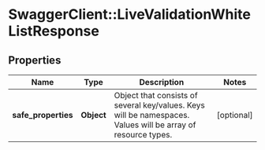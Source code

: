 # SwaggerClient::LiveValidationWhiteListResponse

## Properties
Name | Type | Description | Notes
------------ | ------------- | ------------- | -------------
**safe_properties** | **Object** | Object that consists of several key/values. Keys will be namespaces. Values will be array of resource types. | [optional] 


